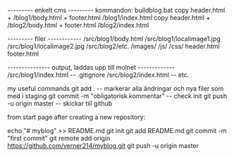 --------- enkelt cms --------- 
kommandon: buildblog.bat
copy header.html + /blog1/body.html + footer.html /blog1/index.html
copy header.html + /blog2/body.html + footer.html /blog2/index.html

--------- filer ------------
/src/blog1/body.html
/src/blog1/localimage1.jpg
/src/blog1/localimage2.jpg
/src/blog2/etc.
/images/
/js/
/css/
header.html
footer.html

--------------- output, laddas upp till molnet -------------
/src/blog1/index.html -- .gitignore
/src/blog2/index.html -- etc.


my useful commands
git add .  -- markerar alla ändringar och nya filer som med i staging
git commit -m "obligatorisk kommentar" -- check init
git push -u origin master -- skickar till github



from start page after creating a new repository:

echo "# myblog" >> README.md
git init
git add README.md
git commit -m "first commit"
git remote add origin https://github.com/verner214/myblog.git
git push -u origin master
